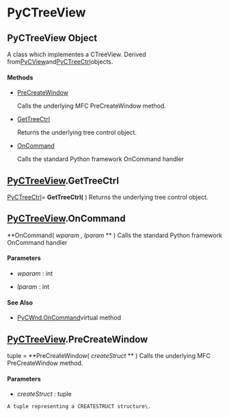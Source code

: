 # PyCTreeView

## PyCTreeView Object

A class which implementes a CTreeView\.  Derived from[PyCView](#pycview)and[PyCTreeCtrl](#pyctreectrl)objects\.

#### Methods


  - [PreCreateWindow](PyCTreeView.md#pyctreeviewprecreatewindow)

    Calls the underlying MFC PreCreateWindow method\.&nbsp;

  - [GetTreeCtrl](PyCTreeView.md#pyctreeviewgettreectrl)

    Returns the underlying tree control object\.&nbsp;

  - [OnCommand](PyCTreeView.md#pyctreeviewoncommand)

    Calls the standard Python framework OnCommand handler&nbsp;


## [PyCTreeView](#pyctreeview)\.GetTreeCtrl

[PyCTreeCtrl](#pyctreectrl)\= **GetTreeCtrl\(** \)
Returns the underlying tree control object\.

## [PyCTreeView](#pyctreeview)\.OnCommand

 **OnCommand\( *wparam*  *, lparam* ** \)
Calls the standard Python framework OnCommand handler

#### Parameters


  -  *wparam* : int

    

  -  *lparam* : int

    

#### See Also


  - [PyCWnd\.OnCommand](PyCWnd.md#pycwndoncommand_virtual)virtual method

## [PyCTreeView](#pyctreeview)\.PreCreateWindow

tuple \= **PreCreateWindow\( *createStruct* ** \)
Calls the underlying MFC PreCreateWindow method\.

#### Parameters


  -  *createStruct* : tuple

    A tuple representing a CREATESTRUCT structure\.